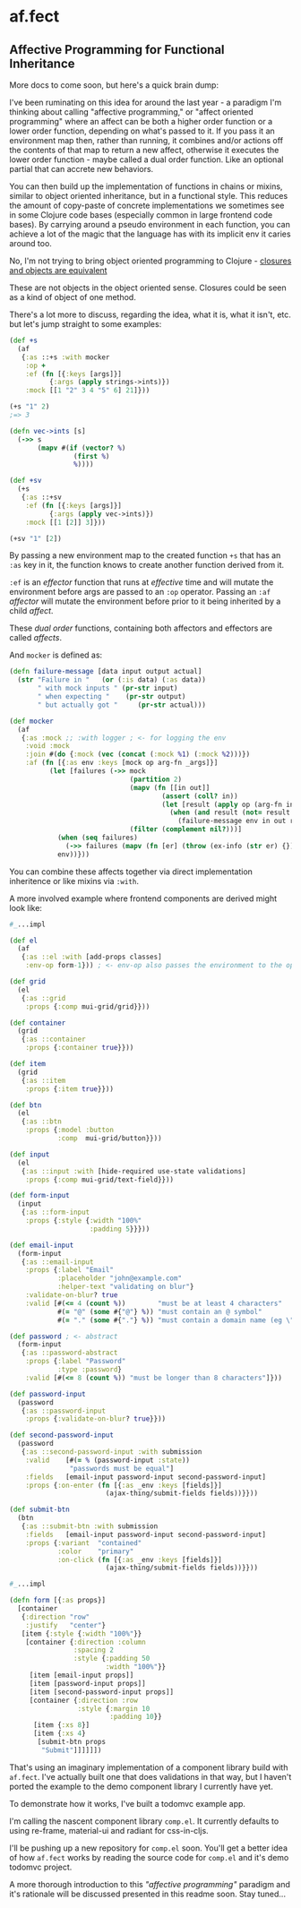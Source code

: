 # af.fect
## Affective Programming for Functional Inheritance

More docs to come soon, but here's a quick brain dump:

I've been ruminating on this idea for around the last year - a paradigm I'm thinking about calling "affective programming," or "affect oriented programming" where an affect can be both a higher order function or a lower order function, depending on what's passed to it. If you pass it an environment map then, rather than running, it combines and/or actions off the contents of that map to return a new affect, otherwise it executes the lower order function - maybe called a dual order function. Like an optional partial that can accrete new behaviors.

You can then build up the implementation of functions in chains or mixins, similar to object oriented inheritance, but in a functional style. This reduces the amount of copy-paste of concrete implementations we sometimes see in some Clojure code bases (especially common in large frontend code bases). By carrying around a pseudo environment in each function, you can achieve a lot of the magic that the language has with its implicit env it caries around too.

No, I'm not trying to bring object oriented programming to Clojure - [closures and objects are equivalent](https://wiki.c2.com/?ClosuresAndObjectsAreEquivalent)

These are not objects in the object oriented sense. Closures could be seen as a kind of object of one method.

There's a lot more to discuss, regarding the idea, what it is, what it isn't, etc. but let's jump straight to some examples:

```clojure
(def +s
  (af
   {:as ::+s :with mocker
    :op +
    :ef (fn [{:keys [args]}]
          {:args (apply strings->ints)})
    :mock [[1 "2" 3 4 "5" 6] 21]}))

(+s "1" 2)
;=> 3

(defn vec->ints [s]
  (->> s
       (mapv #(if (vector? %)
                (first %)
                %))))

(def +sv
  (+s
   {:as ::+sv
    :ef (fn [{:keys [args]}]
          {:args (apply vec->ints)})
    :mock [[1 [2]] 3]}))

(+sv "1" [2])
```

By passing a new environment map to the created function `+s` that has an `:as` key in it, the function knows to create another function derived from it.

`:ef` is an _effector_ function that runs at _effective_ time and will mutate the environment before args are passed to an `:op` operator. Passing an `:af` _affector_ will mutate the environment before prior to it being inherited by a child _affect_.

These _dual order_ functions, containing both affectors and effectors are called _affects_.

And `mocker` is defined as:

```clojure
(defn failure-message [data input output actual]
  (str "Failure in "   (or (:is data) (:as data))
       " with mock inputs " (pr-str input)
       " when expecting "    (pr-str output)
       " but actually got "     (pr-str actual)))

(def mocker
  (af
   {:as :mock ;; :with logger ; <- for logging the env
    :void :mock
    :join #(do {:mock (vec (concat (:mock %1) (:mock %2)))})
    :af (fn [{:as env :keys [mock op arg-fn _args]}]
          (let [failures (->> mock
                              (partition 2)
                              (mapv (fn [[in out]]
                                      (assert (coll? in))
                                      (let [result (apply op (arg-fn in))]
                                        (when (and result (not= result out))
                                          (failure-message env in out result)))))
                              (filter (complement nil?)))]
            (when (seq failures)
              (->> failures (mapv (fn [er] (throw (ex-info (str er) {}))))))
            env))}))
```

You can combine these affects together via direct implementation inheritence or like mixins via `:with`.

A more involved example where frontend components are derived might look like:

```clojure
#_...impl

(def el
  (af
   {:as ::el :with [add-props classes]
    :env-op form-1})) ; <- env-op also passes the environment to the op

(def grid
  (el
   {:as ::grid
    :props {:comp mui-grid/grid}}))

(def container
  (grid
   {:as ::container
    :props {:container true}}))

(def item
  (grid
   {:as ::item
    :props {:item true}}))

(def btn
  (el
   {:as ::btn
    :props {:model :button
            :comp  mui-grid/button}}))

(def input
  (el
   {:as ::input :with [hide-required use-state validations]
    :props {:comp mui-grid/text-field}}))

(def form-input
  (input 
   {:as ::form-input
    :props {:style {:width "100%"
                    :padding 5}}}))

(def email-input
  (form-input
   {:as ::email-input
    :props {:label "Email"
            :placeholder "john@example.com"
            :helper-text "validating on blur"}
    :validate-on-blur? true
    :valid [#(<= 4 (count %))        "must be at least 4 characters"
            #(= "@" (some #{"@"} %)) "must contain an @ symbol"
            #(= "." (some #{"."} %)) "must contain a domain name (eg \"example.com\")"]}))

(def password ; <- abstract
  (form-input
   {:as ::password-abstract
    :props {:label "Password"
            :type :password}
    :valid [#(<= 8 (count %)) "must be longer than 8 characters"]}))

(def password-input
  (password
   {:as ::password-input
    :props {:validate-on-blur? true}}))

(def second-password-input
  (password
   {:as ::second-password-input :with submission
    :valid    [#(= % (password-input :state))
               "passwords must be equal"]
    :fields   [email-input password-input second-password-input]
    :props {:on-enter (fn [{:as _env :keys [fields]}]
                        (ajax-thing/submit-fields fields))}}))

(def submit-btn
  (btn
   {:as ::submit-btn :with submission
    :fields   [email-input password-input second-password-input]
    :props {:variant  "contained"
            :color    "primary"
            :on-click (fn [{:as _env :keys [fields]}]
                        (ajax-thing/submit-fields fields))}}))

#_...impl

(defn form [{:as props}]
  [container
   {:direction "row"
    :justify   "center"}
   [item {:style {:width "100%"}}
    [container {:direction :column
                :spacing 2
                :style {:padding 50
                        :width "100%"}}
     [item [email-input props]]
     [item [password-input props]]
     [item [second-password-input props]]
     [container {:direction :row
                 :style {:margin 10
                         :padding 10}}
      [item {:xs 8}]
      [item {:xs 4}
       [submit-btn props
        "Submit"]]]]]])
```
That's using an imaginary implementation of a component library build with `af.fect`. I've actually built one that does validations in that way, but I haven't ported the example to the demo component library I currently have yet.

To demonstrate how it works, I've built a todomvc example app.

I'm calling the nascent component library `comp.el`. It currently defaults to using re-frame, material-ui and radiant for css-in-cljs.

I'll be pushing up a new repository for `comp.el` soon. You'll get a better idea of how `af.fect` works by reading the source code for `comp.el` and it's demo todomvc project.

A more thorough introduction to this _"affective programming"_ paradigm and it's rationale will be discussed presented in this readme soon. Stay tuned...
